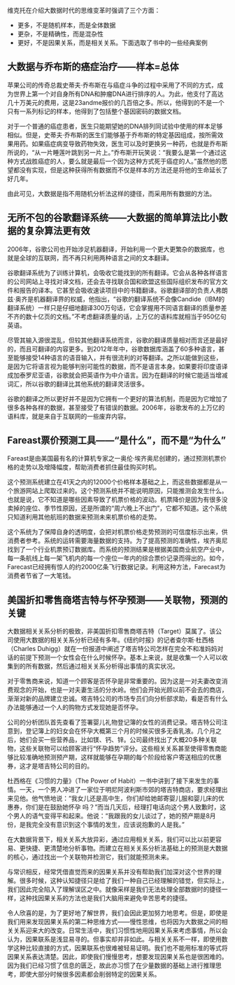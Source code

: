 维克托在介绍大数据时代的思维变革时强调了三个方面：
- 更多，不是随机样本，而是全体数据
- 更杂，不是精确性，而是混杂性
- 更好，不是因果关系，而是相关关系。下面选取了书中的一些经典案例

## 大数据与乔布斯的癌症治疗——样本=总体

苹果公司的传奇总裁史蒂夫·乔布斯在与癌症斗争的过程中采用了不同的方式，成为世界上第一个对自身所有DNA和肿瘤DNA进行排序的人。为此，他支付了高达几十万美元的费用，这是23andme报价的几百倍之多。所以，他得到的不是一个只有一系列标记的样本，他得到了包括整个基因密码的数据文档。

对于一个普通的癌症患者，医生只能期望她的DNA排列同试验中使用的样本足够相似。但是，史蒂夫·乔布斯的医生们能够基于乔布斯的特定基因组成，按所需效果用药。如果癌症病变导致药物失效，医生可以及时更换另一种药，也就是乔布斯所说的，“从一片睡莲叶跳到另一片上。”乔布斯开玩笑说：“我要么是第一个通过这种方式战胜癌症的人，要么就是最后一个因为这种方式死于癌症的人。”虽然他的愿望都没有实现，但是这种获得所有数据而不仅是样本的方法还是将他的生命延长了好几年。

由此可见，大数据是指不用随机分析法这样的捷径，而采用所有数据的方法。

## 无所不包的谷歌翻译系统——大数据的简单算法比小数据的复杂算法更有效
2006年，谷歌公司也开始涉足机器翻译，开始利用一个更大更繁杂的数据库，也就是全球的互联网，而不再只利用两种语言之间的文本翻译。

谷歌翻译系统为了训练计算机，会吸收它能找到的所有翻译。它会从各种各样语言的公司网站上寻找对译文档，还会去寻找联合国和欧盟这些国际组织发布的官方文件和报告的译本。它甚至会吸收速读项目中的书籍翻译。谷歌翻译部的负责人弗朗兹·奥齐是机器翻译界的权威，他指出，“谷歌的翻译系统不会像Candide（IBM的翻译系统）一样只是仔细地翻译300万句话，它会掌握用不同语言翻译的质量参差不齐的数十亿页的文档。”不考虑翻译质量的话，上万亿的语料库就相当于950亿句英语。

尽管其输入源很混乱，但较其他翻译系统而言，谷歌的翻译质量相对而言还是最好的，而且可翻译的内容更多。到2012年年中，谷歌数据库涵盖了60多种语言，甚至能够接受14种语言的语音输入，并有很流利的对等翻译。之所以能做到这些，是因为它将语言视为能够判别可能性的数据，而不是语言本身。如果要将印度语译成加泰罗尼亚语，谷歌就会把英语作为中介语言。因为在翻译的时候它能适当增减词汇，所以谷歌的翻译比其他系统的翻译灵活很多。

谷歌的翻译之所以更好并不是因为它拥有一个更好的算法机制，而是因为它增加了很多各种各样的数据，甚至接受了有错误的数据。2006年，谷歌发布的上万亿的语料库，就是来自于互联网的一些废弃内容。

## Fareast票价预测工具——“是什么”，而不是“为什么”
Fareast是由美国最有名的计算机专家之一奥伦·埃齐奥尼创建的，通过预测机票价格的走势以及增降幅度，帮助消费者抓住最佳购买时机。

这个预测系统建立在41天之内的12000个价格样本基础之上，而这些数据都是从一个旅游网站上爬取过来的。这个预测系统并不能说明原因，只能推测会发生什么。也就是说，它不知道是哪些因素导致了机票价格的波动。机票降价是因为有很多没卖掉的座位、季节性原因，还是所谓的“周六晚上不出门”，它都不知道。这个系统只知道利用其他航班的数据来预测未来机票价格的走势。

这个系统为了保障自身的透明度，会把对机票价格走势预测的可信度标示出来，供消费者参考。系统的运转需要海量数据的支持。为了提高预测的准确性，埃齐奥尼找到了一个行业机票预订数据库。而系统的预测结果是根据美国商业航空产业中，每一条航线上每一架飞机内的每一个座位一年内的综合票价记录而得出的。如今，Farecast已经拥有惊人的约2000亿条飞行数据记录。利用这种方法，Farecast为消费者节省了一大笔钱。

## 美国折扣零售商塔吉特与怀孕预测——关联物，预测的关键
大数据相关关系分析的极致，非美国折扣零售商塔吉特（Target）莫属了。该公司使用大数据的相关关系分析已经有多年。《纽约时报》的记者查尔斯·杜西格（Charles Duhigg）就在一份报道中阐述了塔吉特公司怎样在完全不和准妈妈对话的前提下预测一个女性会在什么时候怀孕。基本上来说，就是收集一个人可以收集到的所有数据，然后通过相关关系分析得出事情的真实状况。

对于零售商来说，知道一个顾客是否怀孕是非常重要的。因为这是一对夫妻改变消费观念的开始，也是一对夫妻生活的分水岭。他们会开始光顾以前不会去的商店，渐渐对新的品牌建立忠诚。塔吉特公司的市场专员们向分析部求助，看是否有什么办法能够通过一个人的购物方式发现她是否怀孕。

公司的分析团队首先查看了签署婴儿礼物登记簿的女性的消费记录。塔吉特公司注意到，登记簿上的妇女会在怀孕大概第三个月的时候买很多无香乳液。几个月之后，她们会买一些营养品，比如镁、钙、锌。公司最终找出了大概20多种关联物，这些关联物可以给顾客进行“怀孕趋势”评分。这些相关关系甚至使得零售商能够比较准确地预测预产期，这样就能够在孕期的每个阶段给客户寄送相应的优惠券，这才是塔吉特公司的目的。

杜西格在《习惯的力量》（The Power of Habit）一书中讲到了接下来发生的事情。一天，一个男人冲进了一家位于明尼阿波利斯市郊的塔吉特商店，要求经理出来见他。他气愤地说：“我女儿还是高中生，你们却给她邮寄婴儿服和婴儿床的优惠券，你们是在鼓励她怀孕
吗？”而当几天后，经理打电话向这个男人致歉时，这个男人的语气变得平和起来。他说：“我跟我的女儿谈过了，她的预产期是8月份，是我完全没有意识到这个事情的发生，应该说抱歉的人是我。”

在大数据背景下，相关关系大放异彩，通过应用相关关系，我们可以比以前更容易、更快捷、更清楚地分析事物。而建立在相关关系分析法基础上的预测是大数据的核心，通过找出一个关联物并检测它，我们就能预测未来。

与常识相反，经常凭借直觉而来的因果关系并没有帮助我们加深对这个世界的理解。很多时候，这种认知捷径只是给了我们一种自己已经理解的错觉，但实际上，我们因此完全陷入了理解误区之中。就像采样是我们无法处理全部数据时的捷径一样，这种找因果关系的方法也是我们大脑用来避免辛苦思考的捷径。

令人欣喜的是，为了更好地了解世界，我们会因此更加努力地思考。但是，即使是我们用来发现因果关系的第二种思维方式——慢性思维，也将因为大数据之间的相关关系迎来大的改变。日常生活中，我们习惯性地用因果关系来考虑事情，所以会认为，因果联系是浅显易寻的。但事实却并非如此。与相关关系不一样，即使用数学这种比较直接的方式，因果联系也很难被轻易证明。我们也不能用标准的等式将因果关系表达清楚。因此，即使我们慢慢思考，想要发现因果关系也是很困难的。因为我们已经习惯了信息的匮乏，故此亦习惯了在少量数据的基础上进行推理思考，即使大部分时候很多因素都会削弱特定的因果关系。